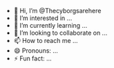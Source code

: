 - 👋 Hi, I’m @Thecyborgsarehere
- 👀 I’m interested in ...
- 🌱 I’m currently learning ...
- 💞️ I’m looking to collaborate on ...
- 📫 How to reach me ...
- 😄 Pronouns: ...
- ⚡ Fun fact: ...

<!---
Thecyborgsarehere/Thecyborgsarehere is a ✨ special ✨ repository because its `README.md` (this file) appears on your GitHub profile.
You can click the Preview link to take a look at your changes.
--->
